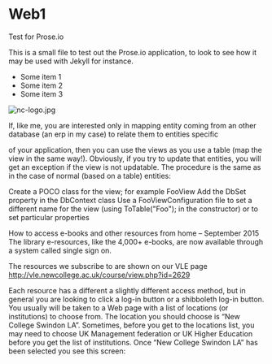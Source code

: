 # Web1
Test for Prose.io

This is a small file to test out the Prose.io application, to look to see how it  may be used with Jekyll for instance.

- Some item 1
- Some item 2
- Some item 3

![nc-logo.jpg]({{site.baseurl}}/nc-logo.jpg)

If, like me, you are interested only in mapping entity coming from an other database (an erp in my case) to relate them to entities specific 

of your application, then you can use the views as you use a table (map the view in the same way!). Obviously, if you try to update that entities, you will get an exception if the view is not updatable. The procedure is the same as in the case of normal (based on a table) entities:

Create a POCO class for the view; for example FooView
Add the DbSet property in the DbContext class
Use a FooViewConfiguration file to set a different name for the view (using ToTable("Foo"); in the constructor) or to set particular properties

How to access e-books and other resources from home – September 2015
The library e-resources, like the 4,000+ e-books, are now available through a system called single sign on.

The resources we subscribe to are shown on our VLE page
http://vle.newcollege.ac.uk/course/view.php?id=2629 

Each resource has a different a slightly different access method, but in general you are looking to click a log-in button or a shibboleth log-in button. 
You usually will be taken to a Web page with a list of locations (or institutions) to choose from. The location you should choose is “New College Swindon LA”. Sometimes, before you get to the locations list, you may need to choose UK Management federation or UK Higher Education before you get the list of institutions. Once “New College Swindon LA” has been selected you see this screen:





